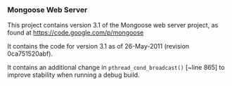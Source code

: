 ### Mongoose Web Server

This project contains version 3.1 of the Mongoose web server project, as
found at <https://code.google.com/p/mongoose>

It contains the code for version 3.1 as of 26-May-2011 (revision 0ca751520abf).

It contains an additional change in `pthread_cond_broadcast()` [~line 865] to
improve stability when running a debug build.
